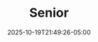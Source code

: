 ---
weight: 100
title: "Senior"
description: ""
icon: "article"
date: "2025-10-19T21:49:26-05:00"
lastmod: "2025-10-19T21:49:26-05:00"
draft: false
toc: true
---